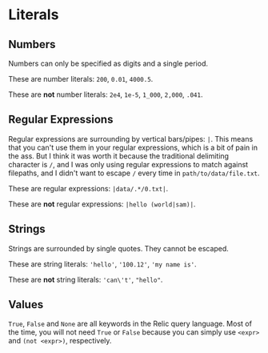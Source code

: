 # Literals

## Numbers

Numbers can only be specified as digits and a single period.

These are number literals: `200`, `0.01`, `4000.5`.

These are **not** number literals: `2e4`, `1e-5`, `1_000`, `2,000`, `.041`.

## Regular Expressions

Regular expressions are surrounding by vertical bars/pipes: `|`. This means that you can't use them in your regular expressions, which is a bit of pain in the ass. But I think it was worth it because the traditional delimiting character is `/`, and I was only using regular expressions to match against filepaths, and I didn't want to escape `/` every time in `path/to/data/file.txt`.

These are regular expressions: `|data/.*/0.txt|`.

These are **not** regular expressions: `|hello (world|sam)|`.

## Strings

Strings are surrounded by single quotes. They cannot be escaped.

These are string literals: `'hello'`, `'100.12'`, `'my name is'`.

These are **not** string literals: `'can\'t'`, `"hello"`.

## Values

`True`, `False` and `None` are all keywords in the Relic query language. Most of the time, you will not need `True` or `False` because you can simply use `<expr>` and `(not <expr>)`, respectively.
